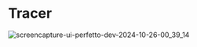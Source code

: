 # Tracer

![screencapture-ui-perfetto-dev-2024-10-26-00_39_14](https://github.com/user-attachments/assets/7a0b9d73-4701-4d8c-9764-0e41d51eb818)
